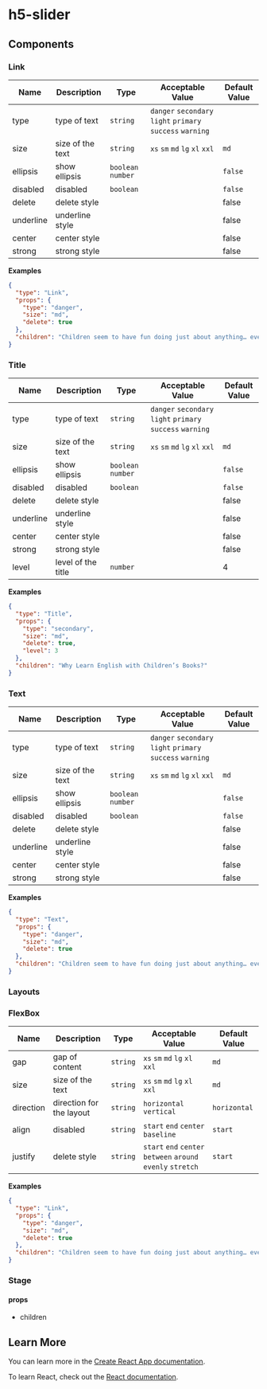 # h5-slider

## Components



### Link

| Name      | Description      | Type               | Acceptable Value                                           | Default Value |
| --------- | ---------------- | ------------------ | ---------------------------------------------------------- | ------------- |
| type      | type of text     | `string`           | `danger` `secondary` `light` `primary` `success` `warning` |               |
| size      | size of the text | `string`           | `xs` `sm` `md` `lg` `xl` `xxl`                             | `md`          |
| ellipsis  | show ellipsis    | `boolean` `number` |                                                            | `false`       |
| disabled  | disabled         | `boolean`          |                                                            | `false`       |
| delete    | delete style     |                    |                                                            | false         |
| underline | underline style  |                    |                                                            | false         |
| center    | center style     |                    |                                                            | false         |
| strong    | strong style     |                    |                                                            | false         |

**Examples**

```json
{
  "type": "Link",
  "props": {
    "type": "danger",
    "size": "md",
    "delete": true
  },
  "children": "Children seem to have fun doing just about anything… even reading!"
}
```

### Title

| Name      | Description        | Type               | Acceptable Value                                           | Default Value |
| --------- | ------------------ | ------------------ | ---------------------------------------------------------- | ------------- |
| type      | type of text       | `string`           | `danger` `secondary` `light` `primary` `success` `warning` |               |
| size      | size of the text   | `string`           | `xs` `sm` `md` `lg` `xl` `xxl`                             | `md`          |
| ellipsis  | show ellipsis      | `boolean` `number` |                                                            | `false`       |
| disabled  | disabled           | `boolean`          |                                                            | `false`       |
| delete    | delete style       |                    |                                                            | false         |
| underline | underline style    |                    |                                                            | false         |
| center    | center style       |                    |                                                            | false         |
| strong    | strong style       |                    |                                                            | false         |
| level     | level of the title | `number`           |                                                            | 4             |

**Examples**

```json
{
  "type": "Title",
  "props": {
    "type": "secondary",
    "size": "md",
    "delete": true,
    "level": 3
  },
  "children": "Why Learn English with Children’s Books?"
}
```
### Text

| Name      | Description      | Type               | Acceptable Value                                           | Default Value |
| --------- | ---------------- | ------------------ | ---------------------------------------------------------- | ------------- |
| type      | type of text     | `string`           | `danger` `secondary` `light` `primary` `success` `warning` |               |
| size      | size of the text | `string`           | `xs` `sm` `md` `lg` `xl` `xxl`                             | `md`          |
| ellipsis  | show ellipsis    | `boolean` `number` |                                                            | `false`       |
| disabled  | disabled         | `boolean`          |                                                            | `false`       |
| delete    | delete style     |                    |                                                            | false         |
| underline | underline style  |                    |                                                            | false         |
| center    | center style     |                    |                                                            | false         |
| strong    | strong style     |                    |                                                            | false         |

**Examples**

```json
{
  "type": "Text",
  "props": {
    "type": "danger",
    "size": "md",
    "delete": true
  },
  "children": "Children seem to have fun doing just about anything… even reading!"
}
```

### Layouts

### FlexBox

| Name      | Description              | Type     | Acceptable Value                                             | Default Value |
| --------- | ------------------------ | -------- | ------------------------------------------------------------ | ------------- |
| gap       | gap of content           | `string` | `xs` `sm` `md` `lg` `xl` `xxl`                               | `md`          |
| size      | size of the text         | `string` | `xs` `sm` `md` `lg` `xl` `xxl`                               | `md`          |
| direction | direction for the layout | `string` | `horizontal` `vertical`                                      | `horizontal`  |
| align     | disabled                 | `string` | `start` `end` `center` `baseline`                            | `start`       |
| justify   | delete style             | `string` | `start` `end` `center` `between` `around` `evenly` `stretch` | `start`       |

**Examples**

```json
{
  "type": "Link",
  "props": {
    "type": "danger",
    "size": "md",
    "delete": true
  },
  "children": "Children seem to have fun doing just about anything… even reading!"
}
```


### Stage

#### props

+ children
## Learn More

You can learn more in the [Create React App documentation](https://facebook.github.io/create-react-app/docs/getting-started).

To learn React, check out the [React documentation](https://reactjs.org/).
